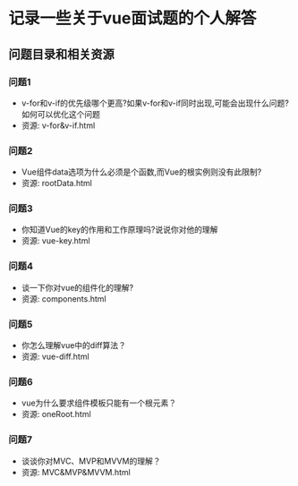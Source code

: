 # 记录一些关于vue面试题的个人解答

## 问题目录和相关资源

### 问题1

- v-for和v-if的优先级哪个更高?如果v-for和v-if同时出现,可能会出现什么问题?如何可以优化这个问题
- 资源: v-for&v-if.html
### 问题2

- Vue组件data选项为什么必须是个函数,而Vue的根实例则没有此限制?
- 资源: rootData.html

### 问题3

- 你知道Vue的key的作用和工作原理吗?说说你对他的理解
- 资源: vue-key.html

### 问题4

- 谈一下你对vue的组件化的理解?
- 资源: components.html

### 问题5

- 你怎么理解vue中的diff算法？
- 资源: vue-diff.html

### 问题6

- vue为什么要求组件模板只能有一个根元素？
- 资源: oneRoot.html

### 问题7

- 谈谈你对MVC、MVP和MVVM的理解？
- 资源: MVC&MVP&MVVM.html
